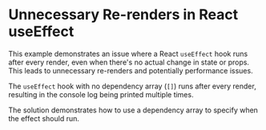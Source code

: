 # Unnecessary Re-renders in React useEffect

This example demonstrates an issue where a React `useEffect` hook runs after every render, even when there's no actual change in state or props. This leads to unnecessary re-renders and potentially performance issues.

The `useEffect` hook with no dependency array (`[]`) runs after every render, resulting in the console log being printed multiple times.

The solution demonstrates how to use a dependency array to specify when the effect should run.